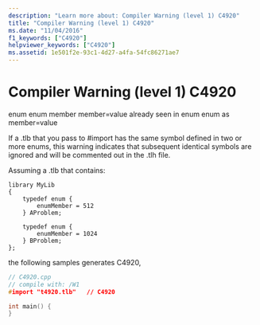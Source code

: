 ```yaml
---
description: "Learn more about: Compiler Warning (level 1) C4920"
title: "Compiler Warning (level 1) C4920"
ms.date: "11/04/2016"
f1_keywords: ["C4920"]
helpviewer_keywords: ["C4920"]
ms.assetid: 1e501f2e-93c1-4d27-a4fa-54fc86271ae7
---
```

# Compiler Warning (level 1) C4920

enum enum member member=value already seen in enum enum as member=value

If a .tlb that you pass to #import has the same symbol defined in two or more enums, this warning indicates that subsequent identical symbols are ignored and will be commented out in the .tlh file.

Assuming a .tlb that contains:

```
library MyLib
{
    typedef enum {
        enumMember = 512
    } AProblem;

    typedef enum {
        enumMember = 1024
    } BProblem;
};
```

the following samples generates C4920,

```cpp
// C4920.cpp
// compile with: /W1
#import "t4920.tlb"   // C4920

int main() {
}
```
